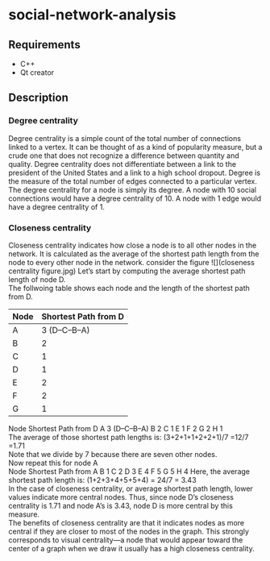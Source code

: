 # social-network-analysis

## Requirements 
- C++ 
- Qt creator 
## Description

### Degree centrality 
Degree centrality is a simple count of the total number of connections linked to a vertex. It can be thought of as a kind of popularity measure, but a crude one that does not recognize a difference between quantity and quality. Degree centrality does not differentiate between a link to the president of the United States and a link to a high school dropout. Degree is the measure of the total number of edges connected to a particular vertex.
The degree centrality for a node is simply its degree. A node with 10 social connections would have a degree centrality of 10. A node with 1 edge would have a degree centrality of 1.
### Closeness centrality
Closeness centrality indicates how close a node is to all other nodes in the network. It is calculated as the average of the shortest path length from the node to every other node in the network. consider the figure 
![](closeness centrality figure.jpg)
Let’s start by computing the average shortest path length of node D.  
The follwoing table shows each node and the length of the shortest path from D.

| Node | Shortest Path from D |
| ------------- | ------------- |
| A  | 3 (D–C–B–A) |
| B  | 2   |
| C  |  1             |
| D  |   1            |
| E  |    2           |
| F  |     2          |
| G  |     1          |

Node	Shortest Path from D
A	      3 (D–C–B–A)
B	      2
C	      1
E	      1
F	      2
G	      2
H	      1  
The average of those shortest path lengths is: (3+2+1+1+2+2+1)/7 =12/7 =1.71  
Note that we divide by 7 because there are seven other nodes.  
Now repeat this for node A  
Node	Shortest Path from A
B	        1
C	        2
D	        3
E	        4
F	        5
G	        5
H	        4
Here, the average shortest path length is: (1+2+3+4+5+5+4) = 24/7 = 3.43  
In the case of closeness centrality, or average shortest path length, lower values indicate more central nodes. Thus, since node D’s closeness centrality is 1.71 and node A’s is 3.43, node D is more central by this measure.  
The benefits of closeness centrality are that it indicates nodes as more central if they are closer to most of the nodes in the graph. This strongly corresponds to visual centrality—a node that would appear toward the center of a graph when we draw it usually has a high closeness centrality.  




